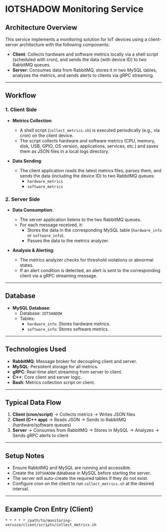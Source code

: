 # IOTSHADOW Monitoring Service

## Architecture Overview

This service implements a monitoring solution for IoT devices using a client-server architecture with the following components:

- **Client**: Collects hardware and software metrics locally via a shell script (scheduled with cron), and sends the data (with device ID) to two RabbitMQ queues.
- **Server**: Consumes data from RabbitMQ, stores it in two MySQL tables, analyzes the metrics, and sends alerts to clients via gRPC streaming.

---

## Workflow

### 1. Client Side

- **Metrics Collection**:  
  - A shell script (`collect_metrics.sh`) is executed periodically (e.g., via cron) on the client device.
  - The script collects hardware and software metrics (CPU, memory, disk, USB, GPIO, OS version, applications, services, etc.) and saves them as JSON files in a local logs directory.

- **Data Sending**:  
  - The client application reads the latest metrics files, parses them, and sends the data (including the device ID) to two RabbitMQ queues:
    - `hardware_metrics`
    - `software_metrics`

### 2. Server Side

- **Data Consumption**:  
  - The server application listens to the two RabbitMQ queues.
  - For each message received, it:
    - Stores the data in the corresponding MySQL table (`hardware_info` or `software_info`).
    - Passes the data to the metrics analyzer.

- **Analysis & Alerting**:  
  - The metrics analyzer checks for threshold violations or abnormal states.
  - If an alert condition is detected, an alert is sent to the corresponding client via a gRPC streaming message.

---

## Database

- **MySQL Database**:  
  - Database: `IOTSHADOW`
  - Tables:
    - `hardware_info`: Stores hardware metrics.
    - `software_info`: Stores software metrics.

---

## Technologies Used

- **RabbitMQ**: Message broker for decoupling client and server.
- **MySQL**: Persistent storage for all metrics.
- **gRPC**: Real-time alert streaming from server to client.
- **C++**: Core client and server logic.
- **Bash**: Metrics collection script on client.

---

## Typical Data Flow

1. **Client (cron/script)** → Collects metrics → Writes JSON files
2. **Client (C++ app)** → Reads JSON → Sends to RabbitMQ (hardware/software queues)
3. **Server** → Consumes from RabbitMQ → Stores in MySQL → Analyzes → Sends gRPC alerts to client

---

## Setup Notes

- Ensure RabbitMQ and MySQL are running and accessible.
- Create the `IOTSHADOW` database in MySQL before starting the server.
- The server will auto-create the required tables if they do not exist.
- Configure cron on the client to run `collect_metrics.sh` at the desired interval.

---

## Example Cron Entry (Client)

```
* * * * * /path/to/monitoring-service/client/scripts/collect_metrics.sh
```



